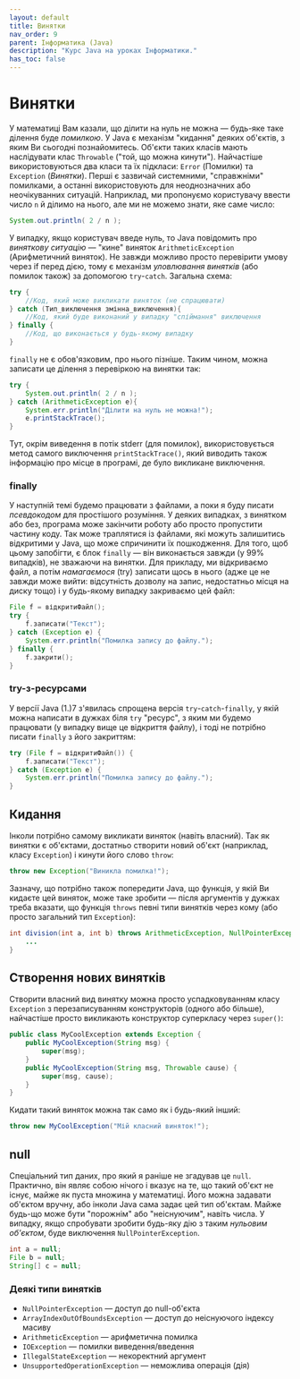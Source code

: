 ```yaml
---
layout: default
title: Винятки
nav_order: 9
parent: Інформатика (Java)
description: "Курс Java на уроках Інформатики."
has_toc: false
---
```


# Винятки

У математиці Вам казали, що ділити на нуль не можна — будь-яке таке ділення буде _помилкою_. У Java є механізм "кидання" деяких об'єктів, з яким Ви сьогодні познайомитесь. Об'єкти таких класів мають наслідувати клас `Throwable` ("той, що можна кинути"). Найчастіше використовуються два класи та їх підкласи: `Error` (Помилки) та `Exception` (_Винятки_). Перші є зазвичай системними, "справжніми" помилками, а останні використовують для неоднозначних або неочікуванних ситуацій. Наприклад, ми пропонуємо користувачу ввести число `n` й ділимо на нього, але ми не можемо знати, яке саме число:

```java
System.out.println( 2 / n );
```
У випадку, якщо користувач введе нуль, то Java повідомить про _виняткову ситуацію_ — "кине" виняток `ArithmeticException` (Арифметичний виняток). Не завжди можливо просто перевірити умову через if перед дією, тому є механізм _уловлювання винятків_ (або помилок також) за допомогою `try`-`catch`. Загальна схема:

```java
try {
    //Код, який може викликати виняток (не спрацювати)
} catch (Тип_виключення змінна_виключення){
    //Код, який буде виконаний у випадку "спіймання" виключення
} finally {
    //Код, що виконається у будь-якому випадку
}
```
`finally` не є обов'язковим, про нього пізніше. Таким чином, можна записати це ділення з перевіркою на винятки так:

```java
try {
    System.out.println( 2 / n );
} catch (ArithmeticException e){
    System.err.println("Ділити на нуль не можна!");
    e.printStackTrace();
}
```
Тут, окрім виведення в потік stderr (для помилок), використовується метод самого виключення `printStackTrace()`, який виводить також інформацію про місце в програмі, де було викликане виключення.

### finally

У наступній темі будемо працювати з файлами, а поки я буду писати _псевдокодом_ для простішого розуміння. У деяких випадках, з винятком або без, програма може закінчити роботу або просто пропустити частину коду. Так може траплятися із файлами, які можуть залишитись відкритими у Java, що може спричинити їх пошкодження. Для того, щоб цьому запобігти, є блок `finally` — він виконається завжди (у 99% випадків), не зважаючи на винятки. Для прикладу, ми відкриваємо файл, а потім _намагаємося_ (try) записати щось в нього (адже це не завжди може вийти: відсутність дозволу на запис, недостатньо місця на диску тощо) і у будь-якому випадку закриваємо цей файл:

```java
File f = відкритиФайл();
try {
	f.записати("Текст");
} catch (Exception e) {
	System.err.println("Помилка запису до файлу.");
} finally {
	f.закрити();
}
```

### try-з-ресурсами

У версії Java (1.)7 з'явилась спрощена версія `try`-`catch`-`finally`, у якій можна написати в дужках біля `try` "ресурс", з яким ми будемо працювати (у випадку вище це відкриття файлу), і тоді не потрібно писати `finally` з його закриттям:

```java
try (File f = відкритиФайл()) {
	f.записати("Текст");
} catch (Exception e) {
	System.err.println("Помилка запису до файлу.");
}
```

## Кидання

Інколи потрібно самому викликати виняток (навіть власний). Так як винятки є об'єктами, достатньо створити новий об'єкт (наприклад, класу `Exception`) і кинути його слово `throw`:

```java
throw new Exception("Виникла помилка!");
```
Зазначу, що потрібно також попередити Java, що функція, у якій Ви кидаєте цей виняток, може таке зробити — після аргументів у дужках треба вказати, що функція `throws` певні типи винятків через кому (або просто загальний тип `Exception`):

```java
int division(int a, int b) throws ArithmeticException, NullPointerException {
	...
}
```

## Створення нових винятків

Створити власний вид винятку можна просто успадковуванням класу `Exception` з перезаписуванням конструкторів (одного або більше), найчастіше просто викликають конструктор суперкласу через `super()`:

```java
public class MyCoolException extends Exception {
	public MyCoolException(String msg) {
		super(msg);
	}
	public MyCoolException(String msg, Throwable cause) {
		super(msg, cause);
	}
}
```
Кидати такий виняток можна так само як і будь-який інший:

```java
throw new MyCoolException("Мій класний виняток!");
```

## null

Спеціальний тип даних, про який я раніше не згадував це `null`. Практично, він являє собою нічого і вказує на те, що такий об'єкт не існує, майже як пуста множина у математиці. Його можна задавати об'єктом вручну, або інколи Java сама задає цей тип об'єктам. Майже будь-що може бути "порожнім" або "неіснуючим", навіть числа. У випадку, якщо спробувати зробити будь-яку дію з таким _нульовим об'єктом_, буде виключення `NullPointerException`.

```java
int a = null;
File b = null;
String[] c = null;
```

### Деякі типи винятків

- `NullPointerException` — доступ до null-об'єкта
- `ArrayIndexOutOfBoundsException` — доступ до неіснуючого індексу масиву
- `ArithmeticException` — арифметична помилка
- `IOException` — помилки виведення/введення
- `IllegalStateException` — некоректний аргумент
- `UnsupportedOperationException` — неможлива операція (дія)

